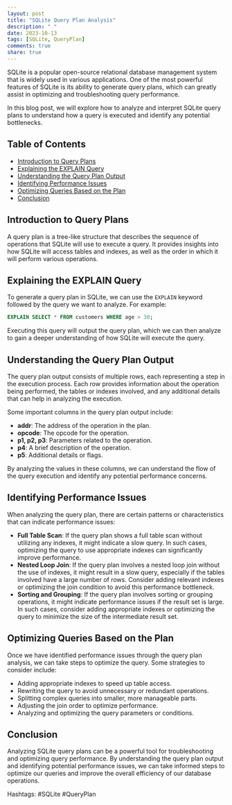 ```yaml
---
layout: post
title: "SQLite Query Plan Analysis"
description: " "
date: 2023-10-13
tags: [SQLite, QueryPlan]
comments: true
share: true
---
```


SQLite is a popular open-source relational database management system that is widely used in various applications. One of the most powerful features of SQLite is its ability to generate query plans, which can greatly assist in optimizing and troubleshooting query performance.

In this blog post, we will explore how to analyze and interpret SQLite query plans to understand how a query is executed and identify any potential bottlenecks.

## Table of Contents
- [Introduction to Query Plans](#introduction-to-query-plans)
- [Explaining the EXPLAIN Query](#explaining-the-explain-query)
- [Understanding the Query Plan Output](#understanding-the-query-plan-output)
- [Identifying Performance Issues](#identifying-performance-issues)
- [Optimizing Queries Based on the Plan](#optimizing-queries-based-on-the-plan)
- [Conclusion](#conclusion)

## Introduction to Query Plans

A query plan is a tree-like structure that describes the sequence of operations that SQLite will use to execute a query. It provides insights into how SQLite will access tables and indexes, as well as the order in which it will perform various operations.

## Explaining the EXPLAIN Query

To generate a query plan in SQLite, we can use the `EXPLAIN` keyword followed by the query we want to analyze. For example:

```sql
EXPLAIN SELECT * FROM customers WHERE age > 30;
```

Executing this query will output the query plan, which we can then analyze to gain a deeper understanding of how SQLite will execute the query.

## Understanding the Query Plan Output

The query plan output consists of multiple rows, each representing a step in the execution process. Each row provides information about the operation being performed, the tables or indexes involved, and any additional details that can help in analyzing the execution.

Some important columns in the query plan output include:

- **addr**: The address of the operation in the plan.
- **opcode**: The opcode for the operation.
- **p1, p2, p3**: Parameters related to the operation.
- **p4**: A brief description of the operation.
- **p5**: Additional details or flags.

By analyzing the values in these columns, we can understand the flow of the query execution and identify any potential performance concerns.

## Identifying Performance Issues

When analyzing the query plan, there are certain patterns or characteristics that can indicate performance issues:

- **Full Table Scan**: If the query plan shows a full table scan without utilizing any indexes, it might indicate a slow query. In such cases, optimizing the query to use appropriate indexes can significantly improve performance.
- **Nested Loop Join**: If the query plan involves a nested loop join without the use of indexes, it might result in a slow query, especially if the tables involved have a large number of rows. Consider adding relevant indexes or optimizing the join condition to avoid this performance bottleneck.
- **Sorting and Grouping**: If the query plan involves sorting or grouping operations, it might indicate performance issues if the result set is large. In such cases, consider adding appropriate indexes or optimizing the query to minimize the size of the intermediate result set.

## Optimizing Queries Based on the Plan

Once we have identified performance issues through the query plan analysis, we can take steps to optimize the query. Some strategies to consider include:

- Adding appropriate indexes to speed up table access.
- Rewriting the query to avoid unnecessary or redundant operations.
- Splitting complex queries into smaller, more manageable parts.
- Adjusting the join order to optimize performance.
- Analyzing and optimizing the query parameters or conditions.

## Conclusion

Analyzing SQLite query plans can be a powerful tool for troubleshooting and optimizing query performance. By understanding the query plan output and identifying potential performance issues, we can take informed steps to optimize our queries and improve the overall efficiency of our database operations.

Hashtags: #SQLite #QueryPlan